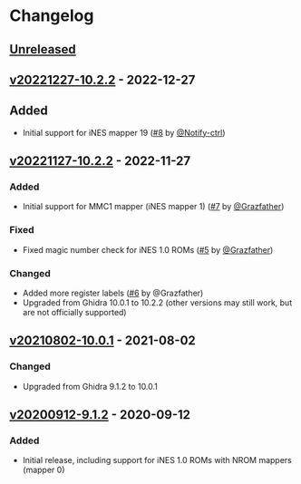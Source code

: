 # Changelog

## [Unreleased]

## [v20221227-10.2.2] - 2022-12-27
## Added

- Initial support for iNES mapper 19 ([#8](https://github.com/kylewlacy/GhidraNes/pull/8) by [@Notify-ctrl](https://github.com/Notify-ctrl))

## [v20221127-10.2.2] - 2022-11-27
### Added
- Initial support for MMC1 mapper (iNES mapper 1) ([#7](https://github.com/kylewlacy/GhidraNes/pull/7) by [@Grazfather](https://github.com/Grazfather))

### Fixed
- Fixed magic number check for iNES 1.0 ROMs ([#5](https://github.com/kylewlacy/GhidraNes/pull/5) by [@Grazfather](https://github.com/Grazfather))

### Changed
- Added more register labels ([#6](https://github.com/kylewlacy/GhidraNes/pull/6) by @Grazfather)
- Upgraded from Ghidra 10.0.1 to 10.2.2 (other versions may still work, but are not officially supported)

## [v20210802-10.0.1] - 2021-08-02
### Changed
- Upgraded from Ghidra 9.1.2 to 10.0.1

## [v20200912-9.1.2] - 2020-09-12
### Added
- Initial release, including support for iNES 1.0 ROMs with NROM mappers (mapper 0)

[Unreleased]: https://github.com/kylewlacy/GhidraNes/compare/v20221227-10.2.2...HEAD
[v20221227-10.2.2]: https://github.com/kylewlacy/GhidraNes/releases/tag/v20221227-10.2.2
[v20221127-10.2.2]: https://github.com/kylewlacy/GhidraNes/releases/tag/v20221127-10.2.2
[v20210802-10.0.1]: https://github.com/kylewlacy/GhidraNes/releases/tag/v20210802-10.0.1
[v20200912-9.1.2]: https://github.com/kylewlacy/GhidraNes/releases/tag/v20200912-9.1.2
